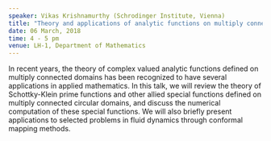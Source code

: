 ```yaml
---
speaker: Vikas Krishnamurthy (Schrodinger Institute, Vienna)
title: "Theory and applications of analytic functions on multiply connected domains"
date: 06 March, 2018
time: 4 - 5 pm
venue: LH-1, Department of Mathematics
---
```


In recent years, the theory of complex valued analytic functions defined on multiply connected domains has been recognized to have several applications in applied mathematics. In this talk, we will review the theory of Schottky-Klein prime functions and other allied special functions defined on multiply connected circular domains, and discuss the numerical computation of these special functions. We will also briefly present applications to selected problems in fluid dynamics through conformal mapping methods.
